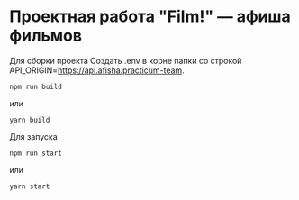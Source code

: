 # Проектная работа "Film!" — афиша фильмов

Для сборки проекта Создать .env в корне папки со строкой
API_ORIGIN=https://api.afisha.practicum-team. 
```
npm run build
```

или

```
yarn build
```

Для запуска

```
npm run start
```

или

```
yarn start
```
